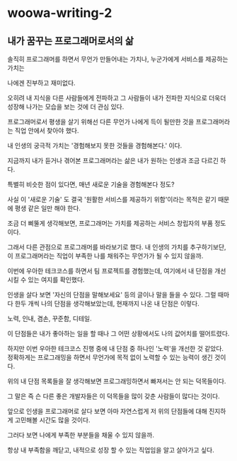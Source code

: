 # woowa-writing-2

## 내가 꿈꾸는 프로그래머로서의 삶

솔직히 프로그래머를 하면서 무언가 만들어내는 가치나, 누군가에게 서비스를 제공하는 가치는

나에겐 진부하고 재미없다.

오히려 내 지식을 다른 사람들에게 전파하고 그 사람들이 내가 전파한 지식으로 더욱더 성장해 나가는 모습을 보는 것에 더 관심 있다.

프로그래머로서 평생을 살기 위해선 다른 무언가 나에게 득이 될만한 것을 프로그래머라는 직업 안에서 찾아야 했다.

내 인생의 궁극적 가치는 '경험해보지 못한 것들을 경험해본다.' 이다.

지금까지 내가 듣거나 겪어본 프로그래머라는 삶은 내가 원하는 인생과 조금 다르긴 하다.

특별히 비슷한 점이 있다면, 매년 새로운 기술을 경험해본다 정도?

사실 이 '새로운 기술' 도 결국 '원활한 서비스를 제공하기 위함'이라는 목적은 같기 때문에 평생 같은 일만 해야 한다.

조금 더 삐뚤게 생각해보면, 프로그래머는 가치를 제공하는 서비스 창립자의 부품 정도이다.

그래서 다른 관점으로 프로그래머를 바라보기로 했다. 내 인생의 가치를 추구하기보단, 이 프로그래머라는 직업이 부족한 나를 채워주는 무언가가 될 수 있지 않을까.

이번에 우아한 테크코스를 하면서 팀 프로젝트를 경험했는데, 여기에서 내 단점을 개선 시킬 수 있는 여지를 확인했다.

인생을 살다 보면 '자신의 단점을 말해보세요' 등의 글이나 말을 들을 수 있다. 그럴 때마다 한두 개씩 나의 단점을 생각해보았는데, 현재까지 나온 내 단점은 이렇다.

노력, 인내, 겸손, 꾸준함, 디테일.

이 단점들은 내가 좋아하는 일을 할 때나 그 어떤 상황에서도 나의 값어치를 떨어트렸다.

하지만 이번 우아한 테크코스 진행 중에 내 단점 중 하나인 '노력'을 개선한 것 같았다. 정확하게는 프로그래밍을 하면서 무언가에 목적 없이 노력할 수 있는 능력이 생긴 것이다.

위의 내 단점 목록들을 잘 생각해보면 프로그래밍하면서 빠져서는 안 되는 덕목들이다.

그 말은 즉 슨 다른 좋은 개발자들은 이 덕목들을 많이 갖춘 사람들이 많다는 것이다.

앞으로 인생을 프로그래머로 살다 보면 아마 자연스럽게 저 위의 단점들에 대해 진지하게 고민해볼 시간도 많을 것이다.

그러다 보면 나에게 부족한 부분들을 채울 수 있지 않을까.

항상 내 부족함을 깨닫고, 내적으로 성장 할 수 있는 직업임을 알고 살아가고 싶다.
